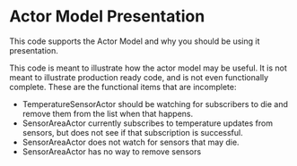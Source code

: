 # Actor Model Presentation
This code supports the Actor Model and why you should be using it presentation.

This code is meant to illustrate how the actor model may be useful. It is not meant to illustrate production ready code, and is not even functionally complete.  These are the functional items that are incomplete:

* TemperatureSensorActor should be watching for subscribers to die and remove them from the list when that happens.
* SensorAreaActor currently subscribes to temperature updates from sensors, but does not see if that subscription is successful.
* SensorAreaActor does not watch for sensors that may die.
* SensorAreaActor has no way to remove sensors